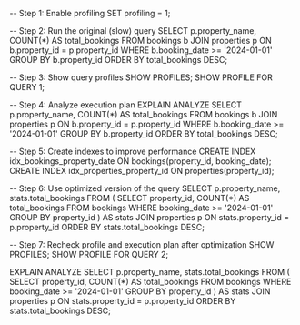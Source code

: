 -- Step 1: Enable profiling
SET profiling = 1;

-- Step 2: Run the original (slow) query
SELECT p.property_name, COUNT(*) AS total_bookings
FROM bookings b
JOIN properties p ON b.property_id = p.property_id
WHERE b.booking_date >= '2024-01-01'
GROUP BY b.property_id
ORDER BY total_bookings DESC;

-- Step 3: Show query profiles
SHOW PROFILES;
SHOW PROFILE FOR QUERY 1;

-- Step 4: Analyze execution plan
EXPLAIN ANALYZE
SELECT p.property_name, COUNT(*) AS total_bookings
FROM bookings b
JOIN properties p ON b.property_id = p.property_id
WHERE b.booking_date >= '2024-01-01'
GROUP BY b.property_id
ORDER BY total_bookings DESC;

-- Step 5: Create indexes to improve performance
CREATE INDEX idx_bookings_property_date ON bookings(property_id, booking_date);
CREATE INDEX idx_properties_property_id ON properties(property_id);

-- Step 6: Use optimized version of the query
SELECT p.property_name, stats.total_bookings
FROM (
    SELECT property_id, COUNT(*) AS total_bookings
    FROM bookings
    WHERE booking_date >= '2024-01-01'
    GROUP BY property_id
) AS stats
JOIN properties p ON stats.property_id = p.property_id
ORDER BY stats.total_bookings DESC;

-- Step 7: Recheck profile and execution plan after optimization
SHOW PROFILES;
SHOW PROFILE FOR QUERY 2;

EXPLAIN ANALYZE
SELECT p.property_name, stats.total_bookings
FROM (
    SELECT property_id, COUNT(*) AS total_bookings
    FROM bookings
    WHERE booking_date >= '2024-01-01'
    GROUP BY property_id
) AS stats
JOIN properties p ON stats.property_id = p.property_id
ORDER BY stats.total_bookings DESC;
